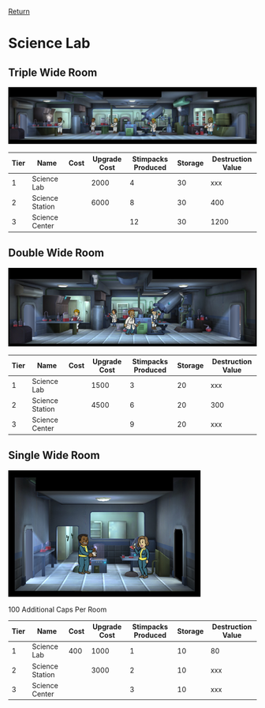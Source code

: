 [Return](../README.md)

Science Lab
===========

## Triple Wide Room

![Science Center](t3images/triplesciencecenter.jpg)

Tier | Name | Cost | Upgrade Cost | Stimpacks Produced | Storage | Destruction Value
------|------|------|------|------|------|------
1 | Science Lab | | 2000 | 4 | 30 | xxx
2 | Science Station | | 6000 | 8 | 30 | 400
3 | Science Center | | | 12 | 30 | 1200

## Double Wide Room

![Science Center](t3images/doublesciencecenter.jpg)

Tier | Name | Cost | Upgrade Cost | Stimpacks Produced | Storage | Destruction Value
------|------|------|------|------|------|------
1 | Science Lab | | 1500 | 3 | 20 | xxx
2 | Science Station | | 4500 | 6 | 20 | 300
3 | Science Center | | | 9 | 20 | xxx

## Single Wide Room

![Science Lab](t1images/t1singlesciencelab.jpg)

100 Additional Caps Per Room

Tier | Name | Cost | Upgrade Cost | Stimpacks Produced | Storage | Destruction Value
------|------|------|------|------|------|------
1 | Science Lab | 400 | 1000 | 1 | 10 | 80
2 | Science Station | | 3000 | 2 | 10 | xxx
3 | Science Center | | | 3 | 10 | xxx
